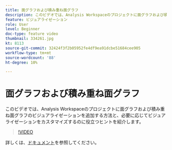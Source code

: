 ```yaml
---
title: 面グラフおよび積み重ね面グラフ
description: このビデオでは、Analysis Workspaceのプロジェクトに面グラフおよび積み重ね面グラフのビジュアライゼーションを追加する方法と、必要に応じてビジュアライゼーションをカスタマイズするのに役立つヒントを紹介します。
feature: ビジュアライゼーション
role: User
level: Beginner
doc-type: feature video
thumbnail: 334261.jpg
kt: 8113
source-git-commit: 32424f3f2b05952fe4df9ea91dcbe51684cee905
workflow-type: tm+mt
source-wordcount: '88'
ht-degree: 10%

---
```



# 面グラフおよび積み重ね面グラフ

このビデオでは、Analysis Workspaceのプロジェクトに面グラフおよび積み重ね面グラフのビジュアライゼーションを追加する方法と、必要に応じてビジュアライゼーションをカスタマイズするのに役立つヒントを紹介します。

>[!VIDEO](https://video.tv.adobe.com/v/334261/?quality=12&learn=on)

詳しくは、[ドキュメント](https://experienceleague.adobe.com/docs/analytics/analyze/analysis-workspace/visualizations/area.html?lang=en#)を参照してください。
